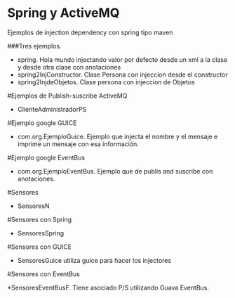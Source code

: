 # Spring y ActiveMQ
Ejemplos de injection dependency con spring tipo maven

###Tres ejemplos.
* spring. Hola mundo injectando valor por defecto desde un xml a la clase  y desde otra clase con anotaciones
* spring2InjConstructor. Clase Persona con injeccion desde el constructor 
* spring2InjdeObjetos. Clase persona con injeccion de Objetos

#Ejemplos de Publish-suscribe ActiveMQ
* ClienteAdministradorPS


#Ejemplo google GUICE

* com.org.EjemploGuice. Ejemplo que injecta el nombre y el mensaje  e imprime un mensaje con esa información.

#Ejemplo google EventBus

* com.org.EjemploEventBus. Ejemplo que de publis and suscribe con anotaciones.

#Sensores 

* SensoresN

#Sensores con Spring

* SensoresSpring

#Sensores con GUICE

* SensoresGuice utiliza guice para hacer los injectores

#Sensores con EventBus

*SensoresEventBusF. Tiene asociado P/S utilizando Guava EventBus.
